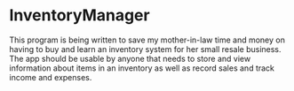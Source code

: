 # InventoryManager
This program is being written to save my mother-in-law time and money on having to buy and learn an inventory system for her small resale business. The app should be usable by anyone that needs to store and view information about items in an inventory as well as record sales and track income and expenses.
